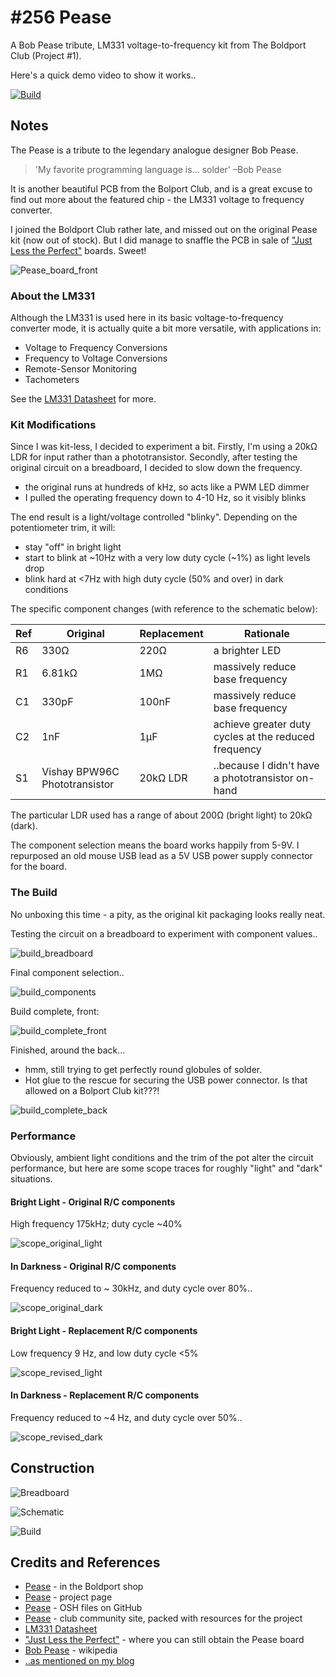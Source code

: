 # #256 Pease

A Bob Pease tribute, LM331 voltage-to-frequency kit from The Boldport Club (Project #1).

Here's a quick demo video to show it works..

[![Build](./assets/Pease_build.jpg?raw=true)](https://www.youtube.com/watch?v=-JQLJ-RI_1A)


## Notes

The Pease is a tribute to the legendary analogue designer Bob Pease.

> 'My favorite programming language is... solder' –Bob Pease

It is another beautiful PCB from the Bolport Club, and is a great
excuse to find out more about the featured chip - the LM331 voltage to frequency converter.

I joined the Boldport Club rather late, and missed out on the original Pease kit (now out of stock).
But I did manage to snaffle the PCB in sale of ["Just Less the Perfect"](http://www.boldport.club/shop/product/437169103) boards.
Sweet!

![Pease_board_front](./assets/Pease_board_front.jpg?raw=true)

### About the LM331

Although the LM331 is used here in its basic voltage-to-frequency converter mode,
it is actually quite a bit more versatile, with applications in:

* Voltage to Frequency Conversions
* Frequency to Voltage Conversions
* Remote-Sensor Monitoring
* Tachometers

See the [LM331 Datasheet](http://www.ti.com/lit/ds/symlink/lm331.pdf) for more.

### Kit Modifications


Since I was kit-less, I decided to experiment a bit. Firstly, I'm using a 20kΩ LDR for input rather than
a phototransistor. Secondly, after testing the original circuit on a breadboard, I decided to slow down the frequency.

* the original runs at hundreds of kHz, so acts like a PWM LED dimmer
* I pulled the operating frequency down to 4-10 Hz, so it visibly blinks

The end result is a light/voltage controlled "blinky". Depending on the potentiometer trim, it will:

* stay "off" in bright light
* start to blink at ~10Hz with a very low duty cycle (~1%) as light levels drop
* blink hard at <7Hz with high duty cycle (50% and over) in dark conditions

The specific component changes (with reference to the schematic below):

| Ref | Original | Replacement | Rationale                                                            |
|-----|----------|-------------|----------------------------------------------------------------------|
| R6  | 330Ω     | 220Ω        | a brighter LED                                                       |
| R1  | 6.81kΩ   | 1MΩ         | massively reduce base frequency                                      |
| C1  | 330pF    | 100nF       | massively reduce base frequency                                      |
| C2  | 1nF      | 1µF         | achieve greater duty cycles at the reduced frequency                 |
| S1  | Vishay BPW96C Phototransistor | 20kΩ LDR  | ..because I didn't have a phototransistor on-hand |

The particular LDR used has a range of about 200Ω (bright light) to 20kΩ (dark).

The component selection means the board works happily from 5-9V.
I repurposed an old mouse USB lead as a 5V USB power supply connector for the board.


### The Build

No unboxing this time - a pity, as the original kit packaging looks really neat.


Testing the circuit on a breadboard to experiment with component values..

![build_breadboard](./assets/build_breadboard.jpg?raw=true)

Final component selection..

![build_components](./assets/build_components.jpg?raw=true)

Build complete, front:

![build_complete_front](./assets/build_complete_front.jpg?raw=true)

Finished, around the back...

* hmm, still trying to get perfectly round globules of solder.
* Hot glue to the rescue for securing the USB power connector. Is that allowed on a Bolport Club kit???!

![build_complete_back](./assets/build_complete_back.jpg?raw=true)

### Performance

Obviously, ambient light conditions and the trim of the pot alter the circuit performance, but here are some scope traces
for roughly "light" and "dark" situations.

#### Bright Light - Original R/C components

High frequency 175kHz; duty cycle ~40%

![scope_original_light](./assets/scope_original_light.gif?raw=true)

#### In Darkness - Original R/C components

Frequency reduced to ~ 30kHz, and duty cycle over 80%..

![scope_original_dark](./assets/scope_original_dark.gif?raw=true)



#### Bright Light - Replacement R/C components

Low frequency 9 Hz, and low duty cycle <5%

![scope_revised_light](./assets/scope_revised_light.gif?raw=true)

#### In Darkness - Replacement R/C components

Frequency reduced to ~4 Hz, and duty cycle over 50%..

![scope_revised_dark](./assets/scope_revised_dark.gif?raw=true)


## Construction

![Breadboard](./assets/Pease_bb.jpg?raw=true)

![Schematic](./assets/Pease_schematic.jpg?raw=true)

![Build](./assets/Pease_build.jpg?raw=true)

## Credits and References

* [Pease](http://www.boldport.club/shop/product/206712811) - in the Boldport shop
* [Pease](http://www.boldport.com/products/pease-second-edition/) - project page
* [Pease](https://github.com/boldport/pease-2ed) - OSH files on GitHub
* [Pease](http://community.boldport.club/projects/p01-pease/) - club community site, packed with resources for the project
* [LM331 Datasheet](http://www.ti.com/lit/ds/symlink/lm331.pdf)
* ["Just Less the Perfect"](http://www.boldport.club/shop/product/437169103) - where you can still obtain the Pease board
* [Bob Pease](https://en.wikipedia.org/wiki/Bob_Pease) - wikipedia
* [..as mentioned on my blog](http://lblog.tardate.com/2017/02/leap256-the-boldportclub-pease.html)
